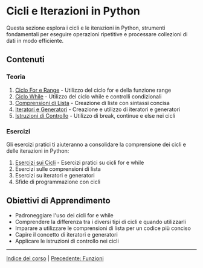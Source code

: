 # Cicli e Iterazioni in Python

Questa sezione esplora i cicli e le iterazioni in Python, strumenti fondamentali per eseguire operazioni ripetitive e processare collezioni di dati in modo efficiente.

## Contenuti

### Teoria

1. [Ciclo For e Range](./teoria/01_ciclo_for_range.md) - Utilizzo del ciclo for e della funzione range
2. [Ciclo While](./teoria/02_ciclo_while.md) - Utilizzo del ciclo while e controlli condizionali
3. [Comprensioni di Lista](./teoria/03_comprensioni_lista.md) - Creazione di liste con sintassi concisa
4. [Iteratori e Generatori](./teoria/04_iteratori_generatori.md) - Creazione e utilizzo di iteratori e generatori
5. [Istruzioni di Controllo](./teoria/05_istruzioni_controllo.md) - Utilizzo di break, continue e else nei cicli

### Esercizi

Gli esercizi pratici ti aiuteranno a consolidare la comprensione dei cicli e delle iterazioni in Python:

1. [Esercizi sui Cicli](./esercizi/01_esercizi_cicli.md) - Esercizi pratici su cicli for e while
2. Esercizi sulle comprensioni di lista
3. Esercizi su iteratori e generatori
4. Sfide di programmazione con cicli

## Obiettivi di Apprendimento

- Padroneggiare l'uso dei cicli for e while
- Comprendere la differenza tra i diversi tipi di cicli e quando utilizzarli
- Imparare a utilizzare le comprensioni di lista per un codice più conciso
- Capire il concetto di iteratori e generatori
- Applicare le istruzioni di controllo nei cicli

---

[Indice del corso](../README.md) | [Precedente: Funzioni](../05-Funzioni/README.md)